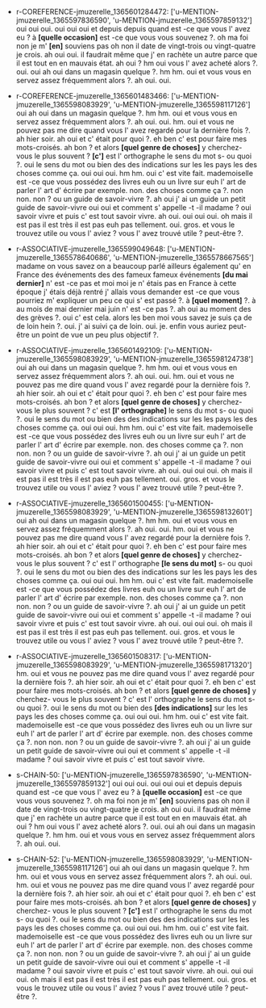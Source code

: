  * r-COREFERENCE-jmuzerelle_1365601284472: ['u-MENTION-jmuzerelle_1365597836590', 'u-MENTION-jmuzerelle_1365597859132']
	oui oui oui.
	 oui oui oui et depuis depuis quand est -ce que vous l' avez eu ? à **[quelle occasion]** est -ce que vous vous souvenez ?.
	 oh ma foi non je m' **[en]** souviens pas oh non il date de vingt-trois ou vingt-quatre je crois.
	 ah oui oui.
	 il faudrait même que j' en rachète un autre parce que il est tout en en mauvais état.
	 ah oui ? hm oui vous l' avez acheté alors ?.
	 oui.
	 oui ah oui dans un magasin quelque ?.
	 hm hm.
	 oui et vous vous en servez assez fréquemment alors ?.
	 ah oui.
	 oui.
	
 * r-COREFERENCE-jmuzerelle_1365601483466: ['u-MENTION-jmuzerelle_1365598083929', 'u-MENTION-jmuzerelle_1365598117126']
	oui ah oui dans un magasin quelque ?.
	 hm hm.
	 oui et vous vous en servez assez fréquemment alors ?.
	 ah oui.
	 oui.
	 hm.
	 oui et vous ne pouvez pas me dire quand vous l' avez regardé pour la dernière fois ?.
	 ah hier soir.
	 ah oui et c' était pour quoi ?.
	 eh ben c' est pour faire mes mots-croisés.
	 ah bon ? et alors **[quel genre de choses]** y cherchez- vous le plus souvent ? **[c']** est l' orthographe le sens du mot s- ou quoi ?.
	 oui le sens du mot ou bien des des indications sur les les pays les des choses comme ça.
	 oui oui oui.
	 hm hm.
	 oui c' est vite fait.
	 mademoiselle est -ce que vous possédez des livres euh ou un livre sur euh l' art de parler l' art d' écrire par exemple.
	 non.
	 des choses comme ça ?.
	 non non.
	 non ? ou un guide de savoir-vivre ?.
	 ah oui j' ai un guide un petit guide de savoir-vivre oui oui et comment s' appelle -t -il madame ? oui savoir vivre et puis c' est tout savoir vivre.
	 ah oui.
	 oui oui oui.
	 oh mais il est pas il est très il est pas euh pas tellement.
	 oui.
	 gros.
	 et vous le trouvez utile ou vous l' aviez ? vous l' avez trouvé utile ? peut-être ?.
	
 * r-ASSOCIATIVE-jmuzerelle_1365599049648: ['u-MENTION-jmuzerelle_1365578640686', 'u-MENTION-jmuzerelle_1365578667565']
	madame on vous savez on a beaucoup parlé ailleurs également qu' en France des événements des des fameux fameux événements **[du mai dernier]** n' est -ce pas et moi moi je n' étais pas en France à cette époque j' étais déjà rentré j' allais vous demander est -ce que vous pourriez m' expliquer un peu ce qui s' est passé ?.
	 à **[quel moment]** ?.
	 à au mois de mai dernier mai juin n' est -ce pas ?.
	 ah oui au moment des des grèves ?.
	 oui c' est cela.
	 alors les ben moi vous savez je suis ça de de loin hein ?.
	 oui.
	 j' ai suivi ça de loin.
	 oui.
	 je.
	 enfin vous auriez peut-être un point de vue un peu plus objectif ?.
	
 * r-ASSOCIATIVE-jmuzerelle_1365601492109: ['u-MENTION-jmuzerelle_1365598083929', 'u-MENTION-jmuzerelle_1365598124738']
	oui ah oui dans un magasin quelque ?.
	 hm hm.
	 oui et vous vous en servez assez fréquemment alors ?.
	 ah oui.
	 oui.
	 hm.
	 oui et vous ne pouvez pas me dire quand vous l' avez regardé pour la dernière fois ?.
	 ah hier soir.
	 ah oui et c' était pour quoi ?.
	 eh ben c' est pour faire mes mots-croisés.
	 ah bon ? et alors **[quel genre de choses]** y cherchez- vous le plus souvent ? c' est **[l' orthographe]** le sens du mot s- ou quoi ?.
	 oui le sens du mot ou bien des des indications sur les les pays les des choses comme ça.
	 oui oui oui.
	 hm hm.
	 oui c' est vite fait.
	 mademoiselle est -ce que vous possédez des livres euh ou un livre sur euh l' art de parler l' art d' écrire par exemple.
	 non.
	 des choses comme ça ?.
	 non non.
	 non ? ou un guide de savoir-vivre ?.
	 ah oui j' ai un guide un petit guide de savoir-vivre oui oui et comment s' appelle -t -il madame ? oui savoir vivre et puis c' est tout savoir vivre.
	 ah oui.
	 oui oui oui.
	 oh mais il est pas il est très il est pas euh pas tellement.
	 oui.
	 gros.
	 et vous le trouvez utile ou vous l' aviez ? vous l' avez trouvé utile ? peut-être ?.
	
 * r-ASSOCIATIVE-jmuzerelle_1365601500455: ['u-MENTION-jmuzerelle_1365598083929', 'u-MENTION-jmuzerelle_1365598132601']
	oui ah oui dans un magasin quelque ?.
	 hm hm.
	 oui et vous vous en servez assez fréquemment alors ?.
	 ah oui.
	 oui.
	 hm.
	 oui et vous ne pouvez pas me dire quand vous l' avez regardé pour la dernière fois ?.
	 ah hier soir.
	 ah oui et c' était pour quoi ?.
	 eh ben c' est pour faire mes mots-croisés.
	 ah bon ? et alors **[quel genre de choses]** y cherchez- vous le plus souvent ? c' est l' orthographe **[le sens du mot]** s- ou quoi ?.
	 oui le sens du mot ou bien des des indications sur les les pays les des choses comme ça.
	 oui oui oui.
	 hm hm.
	 oui c' est vite fait.
	 mademoiselle est -ce que vous possédez des livres euh ou un livre sur euh l' art de parler l' art d' écrire par exemple.
	 non.
	 des choses comme ça ?.
	 non non.
	 non ? ou un guide de savoir-vivre ?.
	 ah oui j' ai un guide un petit guide de savoir-vivre oui oui et comment s' appelle -t -il madame ? oui savoir vivre et puis c' est tout savoir vivre.
	 ah oui.
	 oui oui oui.
	 oh mais il est pas il est très il est pas euh pas tellement.
	 oui.
	 gros.
	 et vous le trouvez utile ou vous l' aviez ? vous l' avez trouvé utile ? peut-être ?.
	
 * r-ASSOCIATIVE-jmuzerelle_1365601508317: ['u-MENTION-jmuzerelle_1365598083929', 'u-MENTION-jmuzerelle_1365598171320']
	hm.
	 oui et vous ne pouvez pas me dire quand vous l' avez regardé pour la dernière fois ?.
	 ah hier soir.
	 ah oui et c' était pour quoi ?.
	 eh ben c' est pour faire mes mots-croisés.
	 ah bon ? et alors **[quel genre de choses]** y cherchez- vous le plus souvent ? c' est l' orthographe le sens du mot s- ou quoi ?.
	 oui le sens du mot ou bien des **[des indications]** sur les les pays les des choses comme ça.
	 oui oui oui.
	 hm hm.
	 oui c' est vite fait.
	 mademoiselle est -ce que vous possédez des livres euh ou un livre sur euh l' art de parler l' art d' écrire par exemple.
	 non.
	 des choses comme ça ?.
	 non non.
	 non ? ou un guide de savoir-vivre ?.
	 ah oui j' ai un guide un petit guide de savoir-vivre oui oui et comment s' appelle -t -il madame ? oui savoir vivre et puis c' est tout savoir vivre.
	
 * s-CHAIN-50: ['u-MENTION-jmuzerelle_1365597836590', 'u-MENTION-jmuzerelle_1365597859132']
	oui oui oui.
	 oui oui oui et depuis depuis quand est -ce que vous l' avez eu ? à **[quelle occasion]** est -ce que vous vous souvenez ?.
	 oh ma foi non je m' **[en]** souviens pas oh non il date de vingt-trois ou vingt-quatre je crois.
	 ah oui oui.
	 il faudrait même que j' en rachète un autre parce que il est tout en en mauvais état.
	 ah oui ? hm oui vous l' avez acheté alors ?.
	 oui.
	 oui ah oui dans un magasin quelque ?.
	 hm hm.
	 oui et vous vous en servez assez fréquemment alors ?.
	 ah oui.
	 oui.
	
 * s-CHAIN-52: ['u-MENTION-jmuzerelle_1365598083929', 'u-MENTION-jmuzerelle_1365598117126']
	oui ah oui dans un magasin quelque ?.
	 hm hm.
	 oui et vous vous en servez assez fréquemment alors ?.
	 ah oui.
	 oui.
	 hm.
	 oui et vous ne pouvez pas me dire quand vous l' avez regardé pour la dernière fois ?.
	 ah hier soir.
	 ah oui et c' était pour quoi ?.
	 eh ben c' est pour faire mes mots-croisés.
	 ah bon ? et alors **[quel genre de choses]** y cherchez- vous le plus souvent ? **[c']** est l' orthographe le sens du mot s- ou quoi ?.
	 oui le sens du mot ou bien des des indications sur les les pays les des choses comme ça.
	 oui oui oui.
	 hm hm.
	 oui c' est vite fait.
	 mademoiselle est -ce que vous possédez des livres euh ou un livre sur euh l' art de parler l' art d' écrire par exemple.
	 non.
	 des choses comme ça ?.
	 non non.
	 non ? ou un guide de savoir-vivre ?.
	 ah oui j' ai un guide un petit guide de savoir-vivre oui oui et comment s' appelle -t -il madame ? oui savoir vivre et puis c' est tout savoir vivre.
	 ah oui.
	 oui oui oui.
	 oh mais il est pas il est très il est pas euh pas tellement.
	 oui.
	 gros.
	 et vous le trouvez utile ou vous l' aviez ? vous l' avez trouvé utile ? peut-être ?.
	
